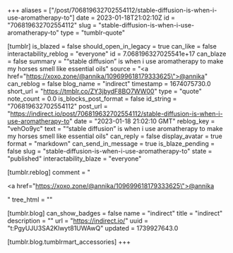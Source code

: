 +++
aliases = ["/post/706819632702554112/stable-diffusion-is-when-i-use-aromatherapy-to"]
date = 2023-01-18T21:02:10Z
id = "706819632702554112"
slug = "stable-diffusion-is-when-i-use-aromatherapy-to"
type = "tumblr-quote"

[tumblr]
is_blazed = false
should_open_in_legacy = true
can_like = false
interactability_reblog = "everyone"
id = 7.068196327025541e+17
can_blaze = false
summary = "“stable diffusion” is when i use aromatherapy to make my horses smell like essential oils"
source = "<a href=\"https://xoxo.zone/@annika/109699618179333625\">@annika</a>"
can_reblog = false
blog_name = "indirect"
timestamp = 1674075730.0
short_url = "https://tmblr.co/ZY3jbydF8BO7WW00"
type = "quote"
note_count = 0.0
is_blocks_post_format = false
id_string = "706819632702554112"
post_url = "https://indirect.io/post/706819632702554112/stable-diffusion-is-when-i-use-aromatherapy-to"
date = "2023-01-18 21:02:10 GMT"
reblog_key = "vehOo9yc"
text = "&ldquo;stable diffusion&rdquo; is when i use aromatherapy to make my horses smell like essential oils"
can_reply = false
display_avatar = true
format = "markdown"
can_send_in_message = true
is_blaze_pending = false
slug = "stable-diffusion-is-when-i-use-aromatherapy-to"
state = "published"
interactability_blaze = "everyone"

[tumblr.reblog]
comment = "<p><a href=\"https://xoxo.zone/@annika/109699618179333625\">@annika</a></p>"
tree_html = ""

[tumblr.blog]
can_show_badges = false
name = "indirect"
title = "indirect"
description = ""
url = "https://indirect.io/"
uuid = "t:PgyUJU3SA2Klwyt81UWAwQ"
updated = 1739927643.0

[tumblr.blog.tumblrmart_accessories]
+++
